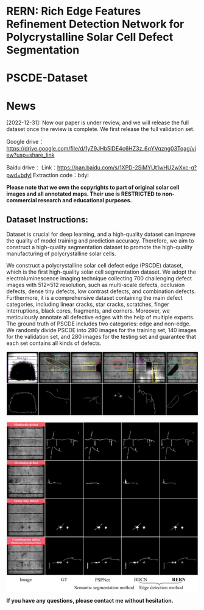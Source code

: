 # RERN: Rich Edge Features Refinement Detection Network for Polycrystalline Solar Cell Defect Segmentation

# PSCDE-Dataset

# News
[2022-12-31]: Now our paper is under review, and we will release the full dataset once the review is complete. We first release the full validation set.

Google drive：
https://drive.google.com/file/d/1yZ9JHb5IDE4c6HZ3z_6qYVqzng03Tqag/view?usp=share_link

Baidu drive：
Link：https://pan.baidu.com/s/1XPD-2SiMYUt1wHU2wXxc-g?pwd=bdyl 
Extraction code：bdyl 



**Please note that we own the copyrights to part of original solar cell images and all annotated maps. Their use is RESTRICTED to non-commercial research and educational purposes.**

## Dataset Instructions:
Dataset is crucial for deep learning, and a high-quality dataset can improve the quality of model training and prediction accuracy. Therefore, we aim to construct a high-quality segmentation dataset to promote the high-quality manufacturing of polycrystalline solar cells.

  We construct a polycrystalline solar cell defect edge (PSCDE) dataset, which is the first high-quality solar cell segmentation dataset. We adopt the electroluminescence imaging technique collecting 700 challenging defect images with 512×512 resolution, such as multi-scale defects, occlusion defects, dense tiny defects, low contrast defects, and combination defects. Furthermore, it is a comprehensive dataset containing the main defect categories, including linear cracks, star cracks, scratches, finger interruptions, black cores, fragments, and corners. Moreover, we meticulously annotate all defective edges with the help of multiple experts. The ground truth of PSCDE includes two categories: edge and non-edge. We randomly divide PSCDE into 280 images for the training set, 140 images for the validation set, and 280 images for the testing set and guarantee that each set contains all kinds of defects.


![image](https://github.com/wch313/PSCDE-Dataset/blob/main/PSCDE.jpg)

![image](https://github.com/wch313/PSCDE-Dataset/blob/main/Figure1.jpg)




**If you have any questions, please contact me without hesitation.**
